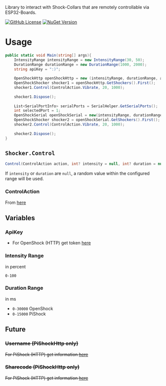 Library to interact with Shock-Collars that are remotely controllable via ESP32-Boards.

[![GitHub License](https://img.shields.io/github/license/c9glax/cshocker)](https://github.com/C9Glax/CShocker)
[![NuGet Version](https://img.shields.io/nuget/v/CShocker)](https://www.nuget.org/packages/CShocker)

# Usage

```csharp
public static void Main(string[] args){
    IntensityRange intensityRange = new IntensityRange(30, 50);
    DurationRange durationRange = new DurationRange(1000, 2000);
    string apiKey = ":)";
    
    OpenShockHttp openShockHttp = new (intensityRange, durationRange, apiKey);
    OpenShockShocker shocker1 = openShockHttp.GetShockers().First();
    shocker1.Control(ControlAction.Vibrate, 20, 1000);
    
    shocker1.Dispose();
    
    List<SerialPortInfo> serialPorts = SerialHelper.GetSerialPorts();
    int selectedPort = 1;
    OpenShockSerial openShockSerial = new(intensityRange, durationRange, serialPorts[selectedPort], apiKey);
    OpenShockShocker shocker2 = openShockSerial.GetShockers().First();
    shocker2.Control(ControlAction.Vibrate, 20, 1000);
    
    shocker2.Dispose();
}
```
## `Shocker.Control`
```csharp
Control(ControlAction action, int? intensity = null, int? duration = null)
```
If `intensity` or `duration` are `null`, a random value within the
configured range will be used.


### ControlAction
From [here](https://github.com/C9Glax/CShocker/blob/master/CShocker/Devices/Additional/ControlActionEnum.cs)

## Variables

### ApiKey
- For OpenShock (HTTP) get token [here](https://shocklink.net/#/dashboard/tokens)

### Intensity Range
in percent

`0-100`

### Duration Range
in ms
- `0-30000` OpenShock
- `0-15000` PiShock

## Future
### ~~Username (PiShockHttp only)~~
~~For PiShock (HTTP) get information [here](https://apidocs.pishock.com/#header-authenticating)~~

### ~~Sharecode (PiShockHttp only)~~
~~For PiShock (HTTP) get information [here](https://apidocs.pishock.com/#header-authenticating)~~
